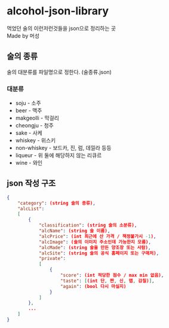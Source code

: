 # alcohol-json-library

먹었던 술의 이런저런것들을 json으로 정리하는 곳  
Made by 머성

## 술의 종류

술의 대분류를 파일명으로 정한다. (술종류.json)

### 대분류

* soju - 소주
* beer - 맥주
* makgeolli - 막걸리
* cheongju - 청주
* sake - 사케
* whiskey - 위스키
* non-whiskey - 보드카, 진, 럼, 데낄라 등등
* liqueur - 위 둘에 해당하지 않는 리큐르
* wine - 와인

## json 작성 구조

```json
{
    "category": (string 술의 종류),
    "alcList":
    [
        {
            "classification": (string 술의 소분류),
            "alcName": (string 술 이름),
            "alcPrice": (int 최근에 산 가격 / 책정불가시 -1),
            "alcImage": (술의 이미지 주소인데 가능한지 모름),
            "alcMade": (string 술을 만든 양조장 또는 사람),
            "alcSite": (string 술의 공식 홈페이지 또는 구매처),
            "private":
            [
                {
                    "score": (int 적당한 점수 / max min 없음),
                    "taste": [(int 단, 짠, 신, 맵, 감칠)],
                    "again": (bool 다시 마실지)
                }
            ]
        },
        ...
    ]
}
```